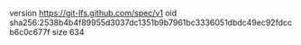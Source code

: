 version https://git-lfs.github.com/spec/v1
oid sha256:2538b4b4f89955d3037dc1351b9b7961bc3336051dbdc49ec92fdccb6c0c677f
size 634
